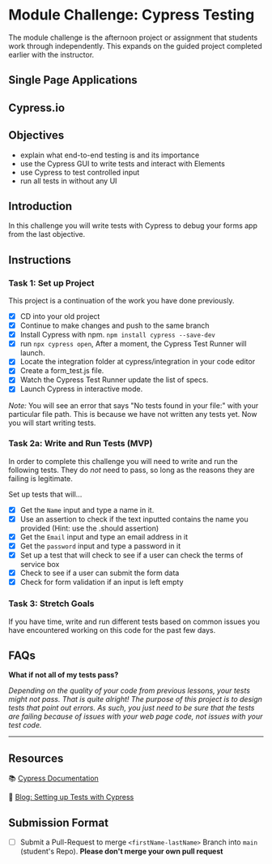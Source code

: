 # Module Challenge: Cypress Testing

The module challenge is the afternoon project or assignment that students work through independently. This expands on the guided project completed earlier with the instructor.

## Single Page Applications

## Cypress.io

## Objectives

- explain what end-to-end testing is and its importance
- use the Cypress GUI to write tests and interact with Elements
- use Cypress to test controlled input
- run all tests in without any UI

## Introduction

In this challenge you will write tests with Cypress to debug your forms app from the last objective.

## Instructions

### Task 1: Set up Project

This project is a continuation of the work you have done previously.

- [x] CD into your old project
- [x] Continue to make changes and push to the same branch
- [x] Install Cypress with npm.
      `npm install cypress --save-dev`
- [x] run `npx cypress open`, After a moment, the Cypress Test Runner will launch.
- [x]  Locate the integration folder at cypress/integration in your code editor
- [x]  Create a form_test.js file.
- [x]  Watch the Cypress Test Runner update the list of specs.
- [x] Launch Cypress in interactive mode.
      
*Note:* 
You will see an error that says "No tests found in your file:" with your particular file path. This is because we have not written any tests yet. Now you will start writing tests.

### Task 2a: Write and Run Tests (MVP)

In order to complete this challenge you will need to write and run the following tests. They do *not* need to pass, so long as the reasons they are failing is legitimate.

Set up tests that will...

- [x]  Get the `Name` input and type a name in it.
- [x]  Use an assertion to check if the text inputted contains the name you provided (Hint: use the .should assertion)
- [x]  Get the `Email` input and type an email address in it
- [x] Get the `password` input and type a password in it
- [x]  Set up a test that will check to see if a user can check the terms of service box
- [x] Check to see if a user can submit the form data
- [x] Check for form validation if an input is left empty

### Task 3: Stretch Goals

If you have time, write and run different tests based on common issues you have encountered working on this code for the past few days.

## FAQs

**What if not all of my tests pass?**

*Depending on the quality of your code from previous lessons, your tests might not pass. That is quite alright! The purpose of this project is to design tests that point out errors. As such, you just need to be sure that the tests are failing because of issues with your web page code, not issues with your test code.*

****

## Resources

📚 [Cypress Documentation](https://www.cypress.io/how-it-works/)

🤔 [Blog: Setting up Tests with Cypress](https://medium.com/better-practices/end-to-end-testing-with-cypress-bfcd59633f1a)

## Submission Format

* [ ] Submit a Pull-Request to merge `<firstName-lastName>` Branch into `main` (student's  Repo). **Please don't merge your own pull request**
